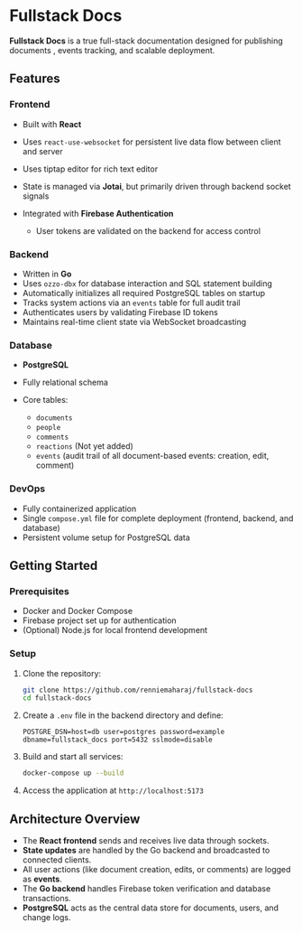 # Fullstack Docs

**Fullstack Docs** is a true full-stack documentation designed for publishing documents , events tracking, and scalable deployment.

## Features

### Frontend

- Built with **React**
- Uses `react-use-websocket` for persistent live data flow between client and server
- Uses tiptap editor for rich text editor
- State is managed via **Jotai**, but primarily driven through backend socket signals
- Integrated with **Firebase Authentication**

  - User tokens are validated on the backend for access control

### Backend

- Written in **Go**
- Uses `ozzo-dbx` for database interaction and SQL statement building
- Automatically initializes all required PostgreSQL tables on startup
- Tracks system actions via an `events` table for full audit trail
- Authenticates users by validating Firebase ID tokens
- Maintains real-time client state via WebSocket broadcasting

### Database

- **PostgreSQL**
- Fully relational schema
- Core tables:

  - `documents`
  - `people`
  - `comments`
  - `reactions` (Not yet added)
  - `events` (audit trail of all document-based events: creation, edit, comment)

### DevOps

- Fully containerized application
- Single `compose.yml` file for complete deployment (frontend, backend, and database)
- Persistent volume setup for PostgreSQL data

## Getting Started

### Prerequisites

- Docker and Docker Compose
- Firebase project set up for authentication
- (Optional) Node.js for local frontend development

### Setup

1. Clone the repository:

   ```bash
   git clone https://github.com/renniemaharaj/fullstack-docs
   cd fullstack-docs
   ```

2. Create a `.env` file in the backend directory and define:

   ```env
   POSTGRE_DSN=host=db user=postgres password=example dbname=fullstack_docs port=5432 sslmode=disable
   ```

3. Build and start all services:

   ```bash
   docker-compose up --build
   ```

4. Access the application at `http://localhost:5173`

## Architecture Overview

- The **React frontend** sends and receives live data through sockets.
- **State updates** are handled by the Go backend and broadcasted to connected clients.
- All user actions (like document creation, edits, or comments) are logged as **events**.
- The **Go backend** handles Firebase token verification and database transactions.
- **PostgreSQL** acts as the central data store for documents, users, and change logs.
